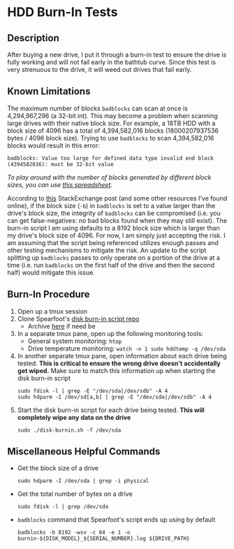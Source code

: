 # HDD Burn-In Tests

## Description
After buying a new drive, I put it through a burn-in test to ensure the drive is fully working and will not fail early in the bathtub curve. Since this test is very strenuous to the drive, it will weed out drives that fail early.

## Known Limitations
The maximum number of blocks `badblocks` can scan at once is 4,294,967,296 (a 32-bit int). This may become a problem when scanning large drives with their native block size. For example, a 18TB HDD with a block size of 4096 has a total of 4,394,582,016 blocks (18000207937536 bytes / 4096 block size). Trying to use `badblocks` to scan 4,394,582,016 blocks would result in this error:
```
badblocks: Value too large for defined data type invalid end block (4394582016): must be 32-bit value
```
*To play around with the number of blocks generated by different block sizes, you can use [this spreadsheet](./Calculate%20Number%20of%20Blocks.xlsx).*

According to [this](https://superuser.com/a/681823) StackExchange post (and some other resources I've found online), if the block size (`-b`) in `badblocks` is set to a value larger than the drive's block size, the integrity of `badblocks` can be compromised (i.e. you can get false-negatives: no bad blocks found when they may still exist). The burn-in script I am using defaults to a 8192 block size which is larger than my drive's block size of 4096. For now, I am simply just accepting the risk. I am assuming that the script being referenced utilizes enough passes and other testing mechanisms to mitigate the risk. An update to the script splitting up `badblocks` passes to only operate on a portion of the drive at a time (i.e. run `badblocks` on the first half of the drive and then the second half) would mitigate this issue.

## Burn-In Procedure
1. Open up a tmux session
2. Clone Spearfoot's [disk burn-in script repo](https://github.com/Spearfoot/disk-burnin-and-testing)
   - Archive [here](./archive/) if need be
3. In a separate tmux pane, open up the following monitoring tools:
   - General system monitoring: `htop`
   - Drive temperature monitoring: `watch -n 1 sudo hddtemp -q /dev/sda`
4. In another separate tmux pane, open information about each drive being tested. **This is critical to ensure the wrong drive doesn't accidentally get wiped.** Make sure to match this information up when starting the disk burn-in script
    ```
    sudo fdisk -l | grep -E "/dev/sda|/dev/sdb" -A 4
    sudo hdparm -I /dev/sd[a,b] | grep -E "/dev/sda|/dev/sdb" -A 4
    ```
5. Start the disk burn-in script for each drive being tested. **This will completely wipe any data on the drive**
    ```
    sudo ./disk-burnin.sh -f /dev/sda
    ```

## Miscellaneous Helpful Commands
- Get the block size of a drive
  ```
  sudo hdparm -I /dev/sda | grep -i physical
  ```
- Get the total number of bytes on a drive
  ```
  sudo fdisk -l | grep /dev/sda
  ```
- `badblocks` command that Spearfoot's script ends up using by default
  ```
  badblocks -b 8192 -wsv -c 64 -e 1 -o burnin-${DISK_MODEL}_${SERIAL_NUMBER}.log ${DRIVE_PATH}
  ```